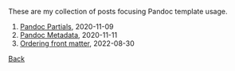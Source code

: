 
These are my collection of posts focusing Pandoc 
template usage.

1. [Pandoc Partials](../blog/2020/11/09/Pandoc-Partials.md), 2020-11-09
2. [Pandoc Metadata](../blog/2020/11/11/Pandoc-Metadata.md), 2020-11-11
3. [Ordering front matter](../blog/2022/08/30/Ordering-Frontmatter.md), 2022-08-30

[Back](./)

